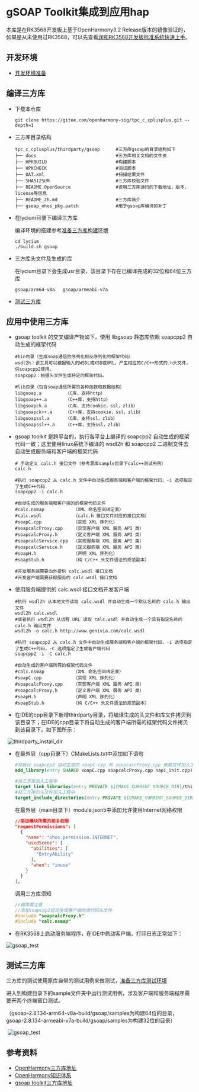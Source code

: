 # gSOAP Toolkit集成到应用hap

本库是在RK3568开发板上基于OpenHarmony3.2 Release版本的镜像验证的，如果是从未使用过RK3568，可以先查看[润和RK3568开发板标准系统快速上手](https://gitee.com/openharmony-sig/knowledge_demo_temp/tree/master/docs/rk3568_helloworld)。

## 开发环境

- [开发环境准备](../../../docs/hap_integrate_environment.md)

## 编译三方库

- 下载本仓库

  ```shell
  git clone https://gitee.com/openharmony-sig/tpc_c_cplusplus.git --depth=1
  ```

- 三方库目录结构

  ```shell
  tpc_c_cplusplus/thirdparty/gsoap      #三方库gsoap的目录结构如下
  ├── docs                              #三方库相关文档的文件夹
  ├── HPKBUILD                          #构建脚本
  ├── HPKCHECK                          #测试脚本
  ├── OAT.xml                           #扫描结果文件
  ├── SHA512SUM                         #三方库校验文件
  ├── README.OpenSource                 #说明三方库源码的下载地址，版本，license等信息
  ├── README_zh.md                      #三方库简介
  ├── gsoap_ohos_pkg.patch              #用于gsoap库编译的补丁
  ```

- 在lycium目录下编译三方库

  编译环境的搭建参考[准备三方库构建环境](../../../lycium/README.md#1编译环境准备)

  ```shell
  cd lycium
  ./build.sh gsoap
  ```

- 三方库头文件及生成的库

  在lycium目录下会生成usr目录，该目录下存在已编译完成的32位和64位三方库

  ```shell
  gsoap/arm64-v8a   gsoap/armeabi-v7a
  ```
  
- [测试三方库](#测试三方库)

## 应用中使用三方库

- gsoap toolkit 的交叉编译产物如下，使用 libgsoap 静态库依赖 soapcpp2 自动生成的框架代码
  
  ```shell
  #bin目录（生成soap通信的序列化和反序列化的框架代码）
  wsdl2h：该工具可以根据输入的WSDL或XSD或URL，产生相应的C/C++形式的.h头文件，供soapcpp2使用。
  soapcpp2：根据头文件生成特定的框架代码。
  
  #lib目录（包含soap通信所需的各种函数和数据结构）
  libgsoap.a         （C库，支持http）
  libgsoap++.a       （C++库，支持http）
  libgsoapck.a       （C库，支持cookie，ssl，zlib）
  libgsoapck++.a     （C++库，支持cookie，ssl，zlib）
  libgsoapssl.a      （C库，支持ssl，zlib）
  libgsoapssl++.a    （C++库，支持ssl，zlib）
  ```
  
- gsoap toolkit 是跨平台的，执行各平台上编译的 soapcpp2 自动生成的框架代码一致；这里使用linux系统下编译的 wsdl2h 和 soapcpp2 二进制文件去自动生成服务端和客户端的框架代码
  
  ```shell
  # 手动定义 calc.h 接口文件（参考源库sample目录下calc++测试用例）
  calc.h
  
  #执行 soapcpp2 从 calc.h 文件中自动生成服务端和客户端的框架代码，-i 选项指定了生成C++代码
  soapcpp2 -i calc.h
  
  #自动生成的服务端和客户端的的框架代码文件
  #calc.nsmap           （XML 命名空间绑定表）
  #calc.wsdl            （calc.h 接口文件对应的接口文档）
  #soapC.cpp            （实现 XML 序列化）
  #soapcalcProxy.cpp    （实现客户端 XML 服务 API 类）
  #soapcalcProxy.h      （定义客户端 XML 服务 API 类）
  #soapcalcService.cpp  （实现服务端 XML 服务 API 类）
  #soapcalcService.h    （定义服务端 XML 服务 API 类）
  #soapH.h              （声明 XML 序列化）
  #soapStub.h           （纯 C/C++ 头文件语法的规范副本）
  
  #开发服务端需要向外提供 calc.wsdl 接口文档
  #开发客户端需要获取服务的 calc.wsdl 接口文档
  ```
  
- 使用服务端提供的 calc.wsdl 接口文档开发客户端

  ```shell
  #执行 wsdl2h 从本地文件读取 calc.wsdl 并自动生成一个默认名称的 calc.h 输出文件
  wsdl2h calc.wsdl
  #或者执行 wsdl2h 从远程 URL 读取 calc.wsdl 并自动生成一个具有指定名称的 calc.h 输出文件
  wsdl2h -o calc.h http://www.genivia.com/calc.wsdl
  
  #执行 soapcpp2 从 calc.h 文件中自动生成服务端和客户端的框架代码，-i 选项指定了生成C++代码，-C 选项指定了生成客户端代码
  soapcpp2 -i -C calc.h
  
  #自动生成的客户端所需的框架代码文件
  #calc.nsmap           （XML 命名空间绑定表）
  #soapC.cpp            （实现 XML 序列化）
  #soapcalcProxy.cpp    （实现客户端 XML 服务 API 类）
  #soapcalcProxy.h      （定义客户端 XML 服务 API 类）
  #soapH.h              （声明 XML 序列化）
  #soapStub.h           （纯 C/C++ 头文件语法的规范副本）
  ```

- 在IDE的cpp目录下新增thirdparty目录，将编译生成的头文件和库文件拷贝到该目录下；在IDE的cpp目录下将自动生成的客户端所需的框架代码文件拷贝到该目录下。如下图所示：

&nbsp;![thirdparty_install_dir](pic/gsoap_install_dir.png)

- 在最外层（cpp目录下）CMakeLists.txt中添加如下语句

  ```cmake
  #将执行 soapcpp2 自动生成的 soapC.cpp 和 soapcalcProxy.cpp 依赖文件加入工程中
  add_library(entry SHARED soapC.cpp soapcalcProxy.cpp napi_init.cpp)
  
  #将三方库加入工程中
  target_link_libraries(entry PRIVATE ${CMAKE_CURRENT_SOURCE_DIR}/thirdparty/gsoap/${OHOS_ARCH}/lib/libgsoap++.a)
  #将三方库的头文件加入工程中
  target_include_directories(entry PRIVATE ${CMAKE_CURRENT_SOURCE_DIR}/thirdparty/gsoap/${OHOS_ARCH}/include)
  ```

  在最外层（main目录下）module.json5中添加允许使用Internet网络权限

  ```json
  //添加模块所需的相关权限
  "requestPermissions": [
    {
      "name": "ohos.permission.INTERNET",
      "usedScene": {
        "abilities": [
          "EntryAbility"
        ],
        "when": "inuse"
      }
    }
  ],
  ```

  调用三方库须知

  ```c++
  //调用需注意
  //添加soapcpp2自动生成客户端的源代码头文件
  #include "soapcalcProxy.h"
  #include "calc.nsmap"
  ```

- 在RK3568上启动服务端程序，在IDE中启动客户端，打印日志正常如下：

![gsoap_test](pic/gsoap_hap_test.png)

## 测试三方库

三方库的测试使用原库自带的测试用例来做测试，[准备三方库测试环境](../../../lycium/README.md#3ci环境准备)

进入到构建目录下的sample文件夹中运行测试用例，涉及客户端和服务端程序需要开两个终端窗口测试。

（gsoap-2.8.134-arm64-v8a-build/gsoap/samples为构建64位的目录，gsoap-2.8.134-armeabi-v7a-build/gsoap/samples为构建32位的目录）

&nbsp;![gsoap_test](pic/gsoap_test.png)

## 参考资料

- [OpenHarmony三方库地址](https://gitee.com/openharmony-tpc)
- [OpenHarmony知识体系](https://gitee.com/openharmony-sig/knowledge)
- [gsoap toolkit三方库地址](https://sourceforge.net/projects/gsoap2/files/)
